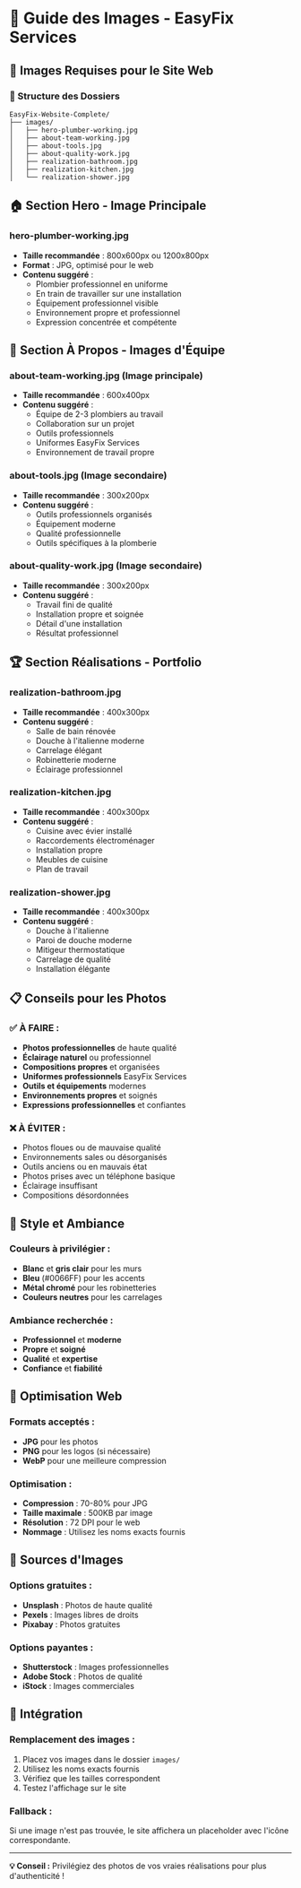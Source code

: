 # 📸 Guide des Images - EasyFix Services

## 🎯 Images Requises pour le Site Web

### 📁 Structure des Dossiers
```
EasyFix-Website-Complete/
├── images/
│   ├── hero-plumber-working.jpg
│   ├── about-team-working.jpg
│   ├── about-tools.jpg
│   ├── about-quality-work.jpg
│   ├── realization-bathroom.jpg
│   ├── realization-kitchen.jpg
│   └── realization-shower.jpg
```

## 🏠 Section Hero - Image Principale

### **hero-plumber-working.jpg**
- **Taille recommandée** : 800x600px ou 1200x800px
- **Format** : JPG, optimisé pour le web
- **Contenu suggéré** :
  - Plombier professionnel en uniforme
  - En train de travailler sur une installation
  - Équipement professionnel visible
  - Environnement propre et professionnel
  - Expression concentrée et compétente

## 👥 Section À Propos - Images d'Équipe

### **about-team-working.jpg** (Image principale)
- **Taille recommandée** : 600x400px
- **Contenu suggéré** :
  - Équipe de 2-3 plombiers au travail
  - Collaboration sur un projet
  - Outils professionnels
  - Uniformes EasyFix Services
  - Environnement de travail propre

### **about-tools.jpg** (Image secondaire)
- **Taille recommandée** : 300x200px
- **Contenu suggéré** :
  - Outils professionnels organisés
  - Équipement moderne
  - Qualité professionnelle
  - Outils spécifiques à la plomberie

### **about-quality-work.jpg** (Image secondaire)
- **Taille recommandée** : 300x200px
- **Contenu suggéré** :
  - Travail fini de qualité
  - Installation propre et soignée
  - Détail d'une installation
  - Résultat professionnel

## 🏆 Section Réalisations - Portfolio

### **realization-bathroom.jpg**
- **Taille recommandée** : 400x300px
- **Contenu suggéré** :
  - Salle de bain rénovée
  - Douche à l'italienne moderne
  - Carrelage élégant
  - Robinetterie moderne
  - Éclairage professionnel

### **realization-kitchen.jpg**
- **Taille recommandée** : 400x300px
- **Contenu suggéré** :
  - Cuisine avec évier installé
  - Raccordements électroménager
  - Installation propre
  - Meubles de cuisine
  - Plan de travail

### **realization-shower.jpg**
- **Taille recommandée** : 400x300px
- **Contenu suggéré** :
  - Douche à l'italienne
  - Paroi de douche moderne
  - Mitigeur thermostatique
  - Carrelage de qualité
  - Installation élégante

## 📋 Conseils pour les Photos

### ✅ **À FAIRE :**
- **Photos professionnelles** de haute qualité
- **Éclairage naturel** ou professionnel
- **Compositions propres** et organisées
- **Uniformes professionnels** EasyFix Services
- **Outils et équipements** modernes
- **Environnements propres** et soignés
- **Expressions professionnelles** et confiantes

### ❌ **À ÉVITER :**
- Photos floues ou de mauvaise qualité
- Environnements sales ou désorganisés
- Outils anciens ou en mauvais état
- Photos prises avec un téléphone basique
- Éclairage insuffisant
- Compositions désordonnées

## 🎨 Style et Ambiance

### **Couleurs à privilégier :**
- **Blanc** et **gris clair** pour les murs
- **Bleu** (#0066FF) pour les accents
- **Métal chromé** pour les robinetteries
- **Couleurs neutres** pour les carrelages

### **Ambiance recherchée :**
- **Professionnel** et **moderne**
- **Propre** et **soigné**
- **Qualité** et **expertise**
- **Confiance** et **fiabilité**

## 📱 Optimisation Web

### **Formats acceptés :**
- **JPG** pour les photos
- **PNG** pour les logos (si nécessaire)
- **WebP** pour une meilleure compression

### **Optimisation :**
- **Compression** : 70-80% pour JPG
- **Taille maximale** : 500KB par image
- **Résolution** : 72 DPI pour le web
- **Nommage** : Utilisez les noms exacts fournis

## 🚀 Sources d'Images

### **Options gratuites :**
- **Unsplash** : Photos de haute qualité
- **Pexels** : Images libres de droits
- **Pixabay** : Photos gratuites

### **Options payantes :**
- **Shutterstock** : Images professionnelles
- **Adobe Stock** : Photos de qualité
- **iStock** : Images commerciales

## 🔧 Intégration

### **Remplacement des images :**
1. Placez vos images dans le dossier `images/`
2. Utilisez les noms exacts fournis
3. Vérifiez que les tailles correspondent
4. Testez l'affichage sur le site

### **Fallback :**
Si une image n'est pas trouvée, le site affichera un placeholder avec l'icône correspondante.

---

**💡 Conseil :** Privilégiez des photos de vos vraies réalisations pour plus d'authenticité ! 